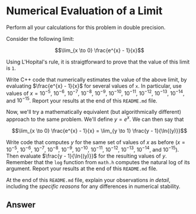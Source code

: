 # Numerical Evaluation of a Limit

Perform all your calculations for this problem in double precision.

Consider the following limit:

$$\lim_{x \to 0} \frac{e^{x} - 1}{x}$$

Using L'Hopital's rule, it is straigtforward to prove that the value of this limit is `1`.

Write C++ code that numerically estimates the value of the above limit, by evaluating $\frac{e^{x} - 1}{x}$ for several values of `x`.
In particular, use values of $x = 10^{-5}$, $10^{-6}$, $10^{-7}$, $10^{-8}$, $10^{-9}$, $10^{-10}$, $10^{-11}$, $10^{-12}$, $10^{-13}$, $10^{-14}$, and $10^{-15}$.
Report your results at the end of this `README.md` file.

Now, we'll try a mathematically equivalent (but algorithmically different) approach to the same problem.
We'll define $y = e^{x}$.
We can then say that 

$$\lim_{x \to 0} \frac{e^{x} - 1}{x} = \lim_{y \to 1} \frac{y - 1}{\ln{(y)}}$$

Write code that computes $y$ for the same set of values of $x$ as before ($x = 10^{-5}$, $10^{-6}$, $10^{-7}$, $10^{-8}$, $10^{-9}$, $10^{-10}$, $10^{-11}$, $10^{-12}$, $10^{-13}$, $10^{-14}$, and $10^{-15}$).
Then evaluate $\frac{y - 1}{\ln{(y)}}$ for the resulting values of $y$.
Remember that the `log` function from `math.h` computes the natural log of its argument.
Report your results at the end of this `README.md` file.

At the end of this `README.md` file, explain your observations *in detail*, including the *specific reasons* for any differences in numerical stability.

## Answer
